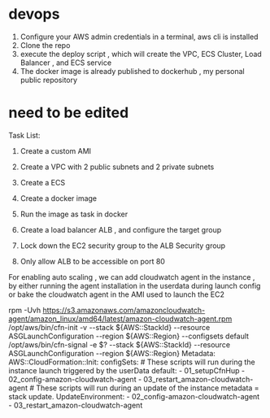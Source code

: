 # devops

1. Configure your AWS admin credentials in a terminal, aws cli is installed
2. Clone the repo
3. execute the deploy script , which will create the VPC, ECS Cluster, Load Balancer , and ECS service
4. The docker image is already published to dockerhub , my personal public repository



# need to be edited
Task List:

1. Create a custom AMI

2. Create a VPC with 2 public subnets and 2 private subnets

3. Create a ECS 

4. Create a docker image

5. Run the image as task in docker

6. Create a load balancer ALB , and configure the target group

7. Lock down the EC2 security group to the ALB Security group

8. Only allow ALB to be accessible on port 80


For enabling auto scaling , we can add cloudwatch agent in the instance , by either running the agent installation in the userdata during launch config or bake the cloudwatch agent in the AMI used to launch the EC2

 rpm -Uvh https://s3.amazonaws.com/amazoncloudwatch-agent/amazon_linux/amd64/latest/amazon-cloudwatch-agent.rpm
 /opt/aws/bin/cfn-init -v --stack ${AWS::StackId} --resource ASGLaunchConfiguration --region ${AWS::Region} --configsets default
 /opt/aws/bin/cfn-signal -e $? --stack ${AWS::StackId} --resource ASGLaunchConfiguration --region ${AWS::Region}
Metadata:
    AWS::CloudFormation::Init:
      configSets:
        # These scripts will run during the instance launch triggered by the userData
        default:
          - 01_setupCfnHup
          - 02_config-amazon-cloudwatch-agent
          - 03_restart_amazon-cloudwatch-agent
        # These scripts will run during an update of the instance metadata = stack update.
        UpdateEnvironment:
          - 02_config-amazon-cloudwatch-agent
          - 03_restart_amazon-cloudwatch-agent
